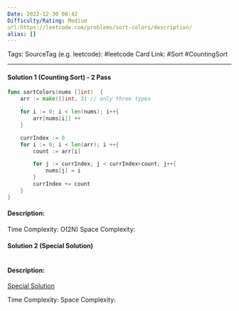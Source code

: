 ```yaml
---
Date: 2022-12-30 08:42
Difficulty/Rating: Medium
url:https://leetcode.com/problems/sort-colors/description/
alias: []
---
```

Tags: 
SourceTag (e.g. leetcode): #leetcode
Card Link: #Sort #CountingSort

---
#### Solution 1 (Counting Sort) - 2 Pass

```go
func sortColors(nums []int)  {
    arr := make([]int, 3) // only three types

    for i := 0; i < len(nums); i++{
        arr[nums[i]] ++
    }

    currIndex := 0
    for i := 0; i < len(arr); i ++{
        count := arr[i]

        for j := currIndex; j < currIndex+count; j++{
            nums[j] = i
        }
        currIndex += count
    }
}
```

#### Description:


Time Complexity: O(2N)
Space Complexity:


#### Solution 2 (Special Solution)

```go

```

#### Description:
[Special Solution](https://leetcode.com/problems/sort-colors/solutions/271695/sort-colors/)

Time Complexity:
Space Complexity:
